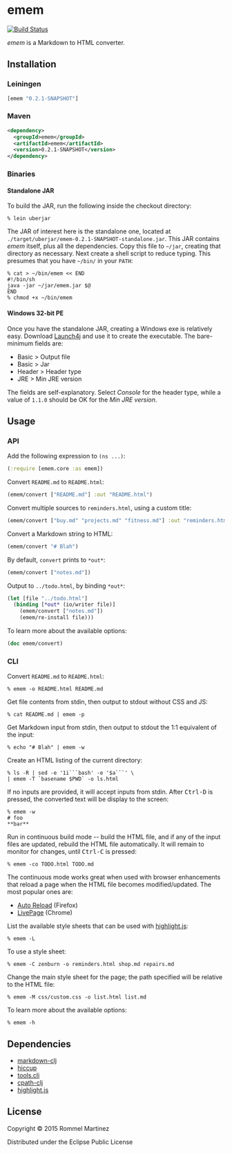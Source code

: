 emem
====

[![Build Status](https://travis-ci.org/ebzzry/emem.svg)](https://travis-ci.org/ebzzry/emem)

_emem_ is a Markdown to HTML converter.


## Installation

### Leiningen

```clojure
[emem "0.2.1-SNAPSHOT"]
```

### Maven

```xml
<dependency>
  <groupId>emem</groupId>
  <artifactId>emem</artifactId>
  <version>0.2.1-SNAPSHOT</version>
</dependency>
```

### Binaries

#### Standalone JAR

To build the JAR, run the following inside the checkout directory:

```console
% lein uberjar
```

The JAR of interest here is the standalone one, located at
`./target/uberjar/emem-0.2.1-SNAPSHOT-standalone.jar`. This JAR
contains _emem_ itself, plus all the dependencies. Copy this file to
`~/jar`, creating that directory as necessary. Next create a shell
script to reduce typing. This presumes that you have `~/bin/` in your
`PATH`:

```console
% cat > ~/bin/emem << END
#!/bin/sh
java -jar ~/jar/emem.jar $@
END
% chmod +x ~/bin/emem
```

#### Windows 32-bit PE

Once you have the standalone JAR, creating a Windows exe is relatively
easy. Download [Launch4j](https://fbergmann.github.io/launch4j/) and
use it to create the executable. The bare-minimum fields are:

* Basic > Output file
* Basic > Jar
* Header > Header type
* JRE > Min JRE version

The fields are self-explanatory. Select _Console_ for the header type,
while a value of `1.1.0` should be OK for the _Min JRE version_.

## Usage

### API

Add the following expression to `(ns ...)`:

```clojure
(:require [emem.core :as emem])
```

Convert `README.md` to `README.html`:

```clojure
(emem/convert ["README.md"] :out "README.html")
```

Convert multiple sources to `reminders.html`, using a custom title:

```clojure
(emem/convert ["buy.md" "projects.md" "fitness.md"] :out "reminders.html" :title "AAAAH!!!")
```

Convert a Markdown string to HTML:

```clojure
(emem/convert "# Blah")
```

By default, `convert` prints to `*out*`:

```clojure
(emem/convert ["notes.md"])
```

Output to `../todo.html`, by binding `*out*`:

```clojure
(let [file "../todo.html"]
  (binding [*out* (io/writer file)]
    (emem/convert ["notes.md"])
    (emem/re-install file)))
```

To learn more about the available options:

```clojure
(doc emem/convert)
```


### CLI

Convert `README.md` to `README.html`:

    % emem -o README.html README.md

Get file contents from stdin, then output to stdout without CSS and JS:

    % cat README.md | emem -p

Get Markdown input from stdin, then output to stdout the 1:1 equivalent
of the input:

    % echo "# Blah" | emem -w

Create an HTML listing of the current directory:

    % ls -R | sed -e '1i```bash' -e '$a```' \
    | emem -T `basename $PWD` -o ls.html

If no inputs are provided, it will accept inputs from stdin. After
<kbd>Ctrl-D</kbd> is pressed, the converted text will be display to
the screen:

    % emem -w
    # foo
    **bar**

Run in continuous build mode -- build the HTML file, and if any of the
input files are updated, rebuild the HTML file automatically. It will
remain to monitor for changes, until <kbd>Ctrl-C</kbd> is pressed:

    % emem -co TODO.html TODO.md

The continuous mode works great when used with browser enhancements
that reload a page when the HTML file becomes modified/updated. The
most popular ones are:

* [Auto Reload](https://addons.mozilla.org/en-US/firefox/addon/auto-reload/?src=api) (Firefox)
* [LivePage](https://chrome.google.com/webstore/detail/livepage/pilnojpmdoofaelbinaeodfpjheijkbh/related?hl=en) (Chrome)

List the available style sheets that can be used with [highlight.js](https://github.com/isagalaev/highlight.js):

    % emem -L

To use a style sheet:

    % emem -C zenburn -o reminders.html shop.md repairs.md

Change the main style sheet for the page; the path specified will be relative to the HTML file:

    % emem -M css/custom.css -o list.html list.md

To learn more about the available options:

    % emem -h

## Dependencies

* [markdown-clj](https://github.com/yogthos/markdown-clj)
* [hiccup](https://github.com/weavejester/hiccup)
* [tools.cli](https://github.com/clojure/tools.cli)
* [cpath-clj](https://github.com/xsc/cpath-clj)
* [highlight.js](https://github.com/isagalaev/highlight.js)


## License

Copyright © 2015 Rommel Martinez

Distributed under the Eclipse Public License

